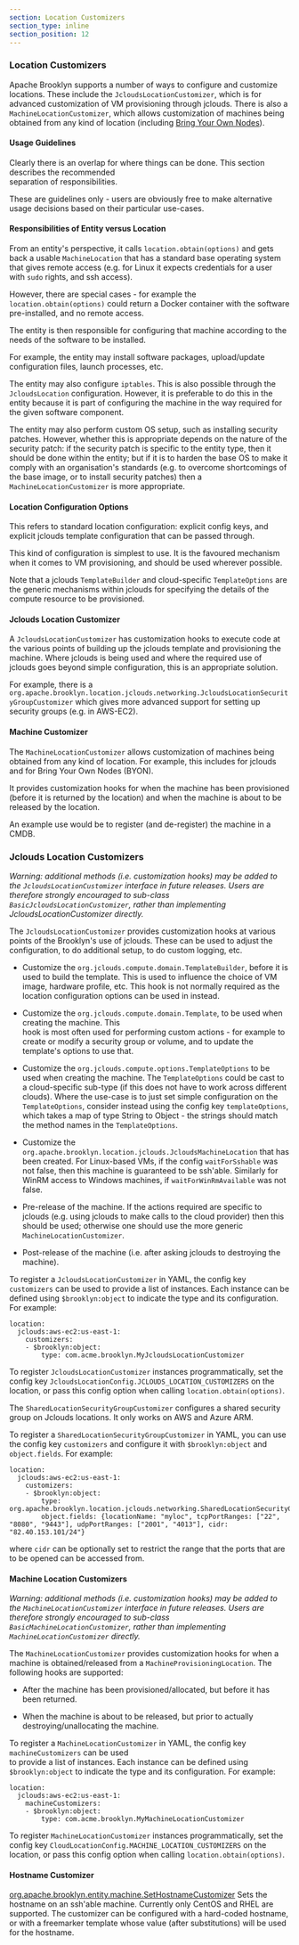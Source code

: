 ```yaml
---
section: Location Customizers
section_type: inline
section_position: 12
---
```


### Location Customizers

Apache Brooklyn supports a number of ways to configure and customize locations. These include
the `JcloudsLocationCustomizer`, which is for advanced customization of VM provisioning through jclouds.
There is also a `MachineLocationCustomizer`, which allows customization of machines being obtained 
from any kind of location (including [Bring Your Own Nodes](index.html#byon)).


#### Usage Guidelines

Clearly there is an overlap for where things can be done. This section describes the recommended  
separation of responsibilities.

These are guidelines only - users are obviously free to make alternative usage decisions based on 
their particular use-cases.

#### Responsibilities of Entity versus Location

From an entity's perspective, it calls `location.obtain(options)` and gets back a usable 
`MachineLocation` that has a standard base operating system that gives remote access
(e.g. for Linux it expects credentials for a user with `sudo` rights, and ssh access).

However, there are special cases - for example the `location.obtain(options)` could return
a Docker container with the software pre-installed, and no remote access.

The entity is then responsible for configuring that machine according to the needs of the software 
to be installed.

For example, the entity may install software packages, upload/update configuration files, launch
processes, etc.

The entity may also configure `iptables`. This is also possible through the `JcloudsLocation` 
configuration. However, it is preferable to do this in the entity because it is part of 
configuring the machine in the way required for the given software component.

The entity may also perform custom OS setup, such as installing security patches. However, whether 
this is appropriate depends on the nature of the security patch: if the security patch is specific 
to the entity type, then it should be done within the entity; but if it is to harden the base OS 
to make it comply with an organisation's standards (e.g. to overcome shortcomings of the base 
image, or to install security patches) then a `MachineLocationCustomizer` is more appropriate.

#### Location Configuration Options

This refers to standard location configuration: explicit config keys, and explicit jclouds template 
configuration that can be passed through.

This kind of configuration is simplest to use. It is the favoured mechanism when it comes to VM 
provisioning, and should be used wherever possible.

Note that a jclouds `TemplateBuilder` and cloud-specific `TemplateOptions` are the generic mechanisms 
within jclouds for specifying the details of the compute resource to be provisioned.

#### Jclouds Location Customizer 
A `JcloudsLocationCustomizer` has customization hooks to execute code at the various points of building 
up the jclouds template and provisioning the machine. Where jclouds is being used and where the required 
use of jclouds goes beyond simple configuration, this is an appropriate solution.

For example, there is a `org.apache.brooklyn.location.jclouds.networking.JcloudsLocationSecurityGroupCustomizer`
which gives more advanced support for setting up security groups (e.g. in AWS-EC2).

#### Machine Customizer

The `MachineLocationCustomizer` allows customization of machines being obtained from any kind of location.
For example, this includes for jclouds and for Bring Your Own Nodes (BYON).

It provides customization hooks for when the machine has been provisioned (before it is returned by the location)
and when the machine is about to be released by the location.

An example use would be to register (and de-register) the machine in a CMDB.


### Jclouds Location Customizers

*Warning: additional methods (i.e. customization hooks) may be added to the `JcloudsLocationCustomizer` 
interface in future releases. Users are therefore strongly encouraged to sub-class 
`BasicJcloudsLocationCustomizer`, rather than implementing JcloudsLocationCustomizer directly.*

The `JcloudsLocationCustomizer` provides customization hooks at various points of the Brooklyn's
use of jclouds. These can be used to adjust the configuration, to do additional setup, to do
custom logging, etc.

* Customize the `org.jclouds.compute.domain.TemplateBuilder`, before it is used to build the template.
  This is used to influence the choice of VM image, hardware profile, etc. This hook is not normally
  required as the location configuration options can be used in instead.

* Customize the `org.jclouds.compute.domain.Template`, to be used when creating the machine. This  
  hook is most often used for performing custom actions - for example to create or modify a security 
  group or volume, and to update the template's options to use that.

* Customize the `org.jclouds.compute.options.TemplateOptions` to be used when creating the machine.
  The `TemplateOptions` could be cast to a cloud-specific sub-type (if this does not have to work
  across different clouds). Where the use-case is to just set simple configuration on the 
  `TemplateOptions`, consider instead using the config key `templateOptions`, which takes a map
  of type String to Object - the strings should match the method names in the `TemplateOptions`.

* Customize the `org.apache.brooklyn.location.jclouds.JcloudsMachineLocation` that has been 
  created. For Linux-based VMs, if the config `waitForSshable` was not false, then this machine
  is guaranteed to be ssh'able. Similarly for WinRM access to Windows machines, if 
  `waitForWinRmAvailable` was not false.

* Pre-release of the machine. If the actions required are specific to jclouds (e.g. using jclouds 
  to make calls to the cloud provider) then this should be used; otherwise one should use the more
  generic `MachineLocationCustomizer`.

* Post-release of the machine (i.e. after asking jclouds to destroying the machine).

To register a `JcloudsLocationCustomizer` in YAML, the config key `customizers` can be used to 
provide a list of instances. Each instance can be defined using `$brooklyn:object` to indicate 
the type and its configuration. For example:

    location:
      jclouds:aws-ec2:us-east-1:
        customizers:
        - $brooklyn:object:
            type: com.acme.brooklyn.MyJcloudsLocationCustomizer

To register `JcloudsLocationCustomizer` instances programmatically, set the config key
`JcloudsLocationConfig.JCLOUDS_LOCATION_CUSTOMIZERS` on the location, or pass this 
config option when calling `location.obtain(options)`.


The `SharedLocationSecurityGroupCustomizer` configures a shared security group on Jclouds locations.
It only works on AWS and Azure ARM.

To register a `SharedLocationSecurityGroupCustomizer` in YAML, you can use the config key `customizers`
and configure it with `$brooklyn:object` and `object.fields`. For example:

    location:
      jclouds:aws-ec2:us-east-1:
        customizers:
        - $brooklyn:object:
            type: org.apache.brooklyn.location.jclouds.networking.SharedLocationSecurityGroupCustomizer
            object.fields: {locationName: "myloc", tcpPortRanges: ["22", "8080", "9443"], udpPortRanges: ["2001", "4013"], cidr: "82.40.153.101/24"}

where `cidr` can be optionally set to restrict the range that the ports that are to be opened can be accessed from.



#### Machine Location Customizers

*Warning: additional methods (i.e. customization hooks) may be added to the `MachineLocationCustomizer` 
interface in future releases. Users are therefore strongly encouraged to sub-class 
`BasicMachineLocationCustomizer`, rather than implementing `MachineLocationCustomizer` directly.*

The `MachineLocationCustomizer` provides customization hooks for when a machine is obtained/released 
from a `MachineProvisioningLocation`. The following hooks are supported: 

* After the machine has been provisioned/allocated, but before it has been returned.

* When the machine is about to be released, but prior to actually destroying/unallocating the
  machine.

To register a `MachineLocationCustomizer` in YAML, the config key `machineCustomizers` can be used  
to provide a list of instances. Each instance can be defined using `$brooklyn:object` to indicate 
the type and its configuration. For example:

    location:
      jclouds:aws-ec2:us-east-1:
        machineCustomizers:
        - $brooklyn:object:
            type: com.acme.brooklyn.MyMachineLocationCustomizer

To register `MachineLocationCustomizer` instances programmatically, set the config key
`CloudLocationConfig.MACHINE_LOCATION_CUSTOMIZERS` on the location, or pass this 
config option when calling `location.obtain(options)`.

#### Hostname Customizer

[org.apache.brooklyn.entity.machine.SetHostnameCustomizer](https://github.com/apache/brooklyn-server/blob/master/software/base/src/main/java/org/apache/brooklyn/entity/machine/SetHostnameCustomizer.java)
Sets the hostname on an ssh'able machine. Currently only CentOS and RHEL are supported.
The customizer can be configured with a hard-coded hostname, or with a freemarker template whose value (after substitutions) will be used for the hostname.
